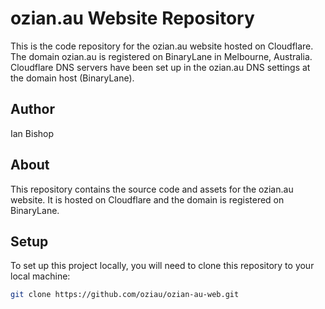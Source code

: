 # ozian.au Website Repository

This is the code repository for the ozian.au website hosted on Cloudflare. The domain ozian.au is registered on BinaryLane in Melbourne, Australia. Cloudflare DNS servers have been set up in the 
ozian.au DNS settings at the domain host (BinaryLane).

## Author

Ian Bishop

## About

This repository contains the source code and assets for the ozian.au website. It is hosted on Cloudflare and the domain is registered on BinaryLane.

## Setup

To set up this project locally, you will need to clone this repository to your local machine:

```bash
git clone https://github.com/oziau/ozian-au-web.git
